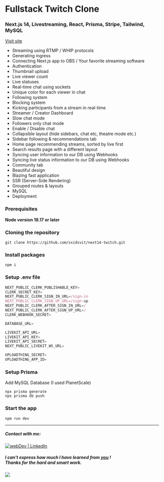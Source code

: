 # Fullstack Twitch Clone


###  Next.js 14, Livestreaming, React, Prisma, Stripe, Tailwind, MySQL

[Visit site](https://next14-twitch-sxidsvit.vercel.app/)


- Streaming using RTMP / WHIP protocols 
- Generating ingress
- Connecting Next.js app to OBS / Your favorite streaming software 
- Authentication 
- Thumbnail upload
- Live viewer count 
- Live statuses 
- Real-time chat using sockets 
- Unique color for each viewer in chat 
- Following system 
- Blocking system 
- Kicking participants from a stream in real-time 
- Streamer / Creator Dashboard 
- Slow chat mode 
- Followers only chat mode 
- Enable / Disable chat 
- Collapsible layout (hide sidebars, chat etc, theatre mode etc.) 
- Sidebar following & recommendations tab 
- Home page recommending streams, sorted by live first 
- Search results page with a different layout 
- Syncing user information to our DB using Webhooks 
- Syncing live status information to our DB using Webhooks 
- Community tab 
- Beautiful design
- Blazing fast application 
- SSR (Server-Side Rendering) 
- Grouped routes & layouts 
- MySQL
- Deployment

### Prerequisites

**Node version 18.17 or later**

### Cloning the repository

```shell
git clone https://github.com/sxidsvit/next14-twitch.git
```

### Install packages

```shell
npm i
```

### Setup .env file


```js
NEXT_PUBLIC_CLERK_PUBLISHABLE_KEY=
CLERK_SECRET_KEY=
NEXT_PUBLIC_CLERK_SIGN_IN_URL=/sign-in
NEXT_PUBLIC_CLERK_SIGN_UP_URL=/sign-up
NEXT_PUBLIC_CLERK_AFTER_SIGN_IN_URL=/
NEXT_PUBLIC_CLERK_AFTER_SIGN_UP_URL=/
CLERK_WEBHOOK_SECRET=

DATABASE_URL=

LIVEKIT_API_URL=
LIVEKIT_API_KEY=
LIVEKIT_API_SECRET=
NEXT_PUBLIC_LIVEKIT_WS_URL=

UPLOADTHING_SECRET=
UPLOADTHING_APP_ID=
```

### Setup Prisma

Add MySQL Database (I used PlanetScale)

```shell
npx prisma generate
npx prisma db push

```

### Start the app

```shell
npm run dev

```

---

##### Contact with me: 
[<img alt="webDev | LinkedIn" src="https://img.shields.io/badge/linkedin-0077B5.svg?&style=for-the-badge&logo=linkedin&logoColor=white" />][linkedin]

[linkedin]: https://www.linkedin.com/in/sergiy-antonyuk/

##### I can't express how much I have learned from [you](https://www.youtube.com/@codewithantonio) ! <br> Thanks for the hard and smart work.


![](demo.gif)

